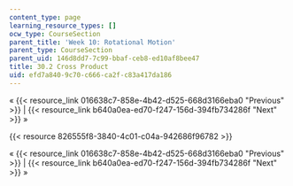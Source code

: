 ```yaml
---
content_type: page
learning_resource_types: []
ocw_type: CourseSection
parent_title: 'Week 10: Rotational Motion'
parent_type: CourseSection
parent_uid: 146d8dd7-7c99-bbaf-ceb8-ed10af8bee47
title: 30.2 Cross Product
uid: efd7a840-9c70-c666-ca2f-c83a417da186
---
```


« {{< resource_link 016638c7-858e-4b42-d525-668d3166eba0 "Previous" >}} | {{< resource_link b640a0ea-ed70-f247-156d-394fb734286f "Next" >}} »

{{< resource 826555f8-3840-4c01-c04a-942686f96782 >}}

« {{< resource_link 016638c7-858e-4b42-d525-668d3166eba0 "Previous" >}} | {{< resource_link b640a0ea-ed70-f247-156d-394fb734286f "Next" >}} »